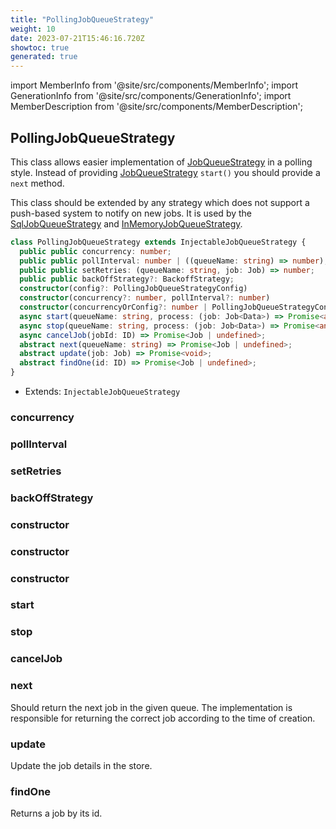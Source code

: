 ```yaml
---
title: "PollingJobQueueStrategy"
weight: 10
date: 2023-07-21T15:46:16.720Z
showtoc: true
generated: true
---
```

<!-- This file was generated from the Vendure source. Do not modify. Instead, re-run the "docs:build" script -->
import MemberInfo from '@site/src/components/MemberInfo';
import GenerationInfo from '@site/src/components/GenerationInfo';
import MemberDescription from '@site/src/components/MemberDescription';


## PollingJobQueueStrategy

<GenerationInfo sourceFile="packages/core/src/job-queue/polling-job-queue-strategy.ts" sourceLine="192" packageName="@vendure/core" />

This class allows easier implementation of <a href='/reference/typescript-api/job-queue/job-queue-strategy#jobqueuestrategy'>JobQueueStrategy</a> in a polling style.
Instead of providing <a href='/reference/typescript-api/job-queue/job-queue-strategy#jobqueuestrategy'>JobQueueStrategy</a> `start()` you should provide a `next` method.

This class should be extended by any strategy which does not support a push-based system
to notify on new jobs. It is used by the <a href='/reference/typescript-api/job-queue/sql-job-queue-strategy#sqljobqueuestrategy'>SqlJobQueueStrategy</a> and <a href='/reference/typescript-api/job-queue/in-memory-job-queue-strategy#inmemoryjobqueuestrategy'>InMemoryJobQueueStrategy</a>.

```ts title="Signature"
class PollingJobQueueStrategy extends InjectableJobQueueStrategy {
  public public concurrency: number;
  public public pollInterval: number | ((queueName: string) => number);
  public public setRetries: (queueName: string, job: Job) => number;
  public public backOffStrategy?: BackoffStrategy;
  constructor(config?: PollingJobQueueStrategyConfig)
  constructor(concurrency?: number, pollInterval?: number)
  constructor(concurrencyOrConfig?: number | PollingJobQueueStrategyConfig, maybePollInterval?: number)
  async start(queueName: string, process: (job: Job<Data>) => Promise<any>) => ;
  async stop(queueName: string, process: (job: Job<Data>) => Promise<any>) => ;
  async cancelJob(jobId: ID) => Promise<Job | undefined>;
  abstract next(queueName: string) => Promise<Job | undefined>;
  abstract update(job: Job) => Promise<void>;
  abstract findOne(id: ID) => Promise<Job | undefined>;
}
```
* Extends: <code>InjectableJobQueueStrategy</code>



<div className="members-wrapper">

### concurrency

<MemberInfo kind="property" type="number"   />


### pollInterval

<MemberInfo kind="property" type="number | ((queueName: string) =&#62; number)"   />


### setRetries

<MemberInfo kind="property" type="(queueName: string, job: <a href='/reference/typescript-api/job-queue/job#job'>Job</a>) =&#62; number"   />


### backOffStrategy

<MemberInfo kind="property" type="<a href='/reference/typescript-api/job-queue/types#backoffstrategy'>BackoffStrategy</a>"   />


### constructor

<MemberInfo kind="method" type="(config?: PollingJobQueueStrategyConfig) => PollingJobQueueStrategy"   />


### constructor

<MemberInfo kind="method" type="(concurrency?: number, pollInterval?: number) => PollingJobQueueStrategy"   />


### constructor

<MemberInfo kind="method" type="(concurrencyOrConfig?: number | PollingJobQueueStrategyConfig, maybePollInterval?: number) => PollingJobQueueStrategy"   />


### start

<MemberInfo kind="method" type="(queueName: string, process: (job: <a href='/reference/typescript-api/job-queue/job#job'>Job</a>&#60;Data&#62;) =&#62; Promise&#60;any&#62;) => "   />


### stop

<MemberInfo kind="method" type="(queueName: string, process: (job: <a href='/reference/typescript-api/job-queue/job#job'>Job</a>&#60;Data&#62;) =&#62; Promise&#60;any&#62;) => "   />


### cancelJob

<MemberInfo kind="method" type="(jobId: <a href='/reference/typescript-api/common/id#id'>ID</a>) => Promise&#60;<a href='/reference/typescript-api/job-queue/job#job'>Job</a> | undefined&#62;"   />


### next

<MemberInfo kind="method" type="(queueName: string) => Promise&#60;<a href='/reference/typescript-api/job-queue/job#job'>Job</a> | undefined&#62;"   />

Should return the next job in the given queue. The implementation is
responsible for returning the correct job according to the time of
creation.
### update

<MemberInfo kind="method" type="(job: <a href='/reference/typescript-api/job-queue/job#job'>Job</a>) => Promise&#60;void&#62;"   />

Update the job details in the store.
### findOne

<MemberInfo kind="method" type="(id: <a href='/reference/typescript-api/common/id#id'>ID</a>) => Promise&#60;<a href='/reference/typescript-api/job-queue/job#job'>Job</a> | undefined&#62;"   />

Returns a job by its id.


</div>

